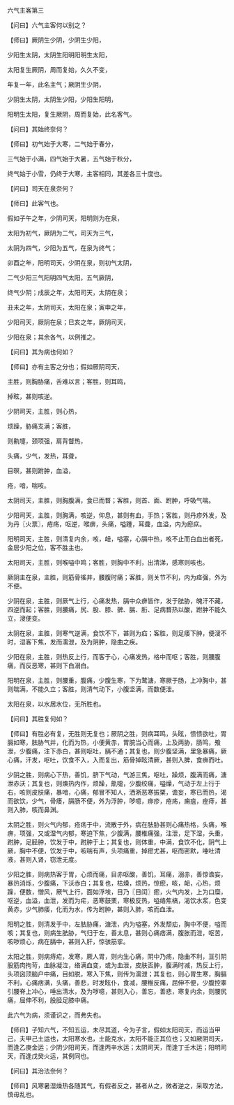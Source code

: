六气主客第三

【问曰】六气主客何以别之？

【师曰】厥阴生少阴，少阴生少阳，

少阳生太阴，太阴生阳明阳明生太阳，

太阳复生厥阴，周而复始，久久不变，

年复一年，此名主气；厥阴生少阴，

少阴生太阴，太阴生少阳，少阳生阳明，

阳明生太阳，复生厥阴，周而复始，此名客气。

【问曰】其始终奈何？

【师曰】初气始于大寒，二气始于春分，

三气始于小满，四气始于大暑，五气始于秋分，

终气始于小雪，仍终于大寒，主客相同，其差各三十度也。

【问曰】司天在泉奈何？

【师曰】此客气也。

假如子午之年，少阴司天，阳明则为在泉，

太阳为初气，厥阴为二气，司天为三气，

太阴为四气，少阳为五气，在泉为终气；

卯酉之年，阳明司天，少阴在泉，则初气太阴，

二气少阳三气阳明四气太阳，五气厥阴，

终气少阴；戌辰之年，太阳司天，太阴在泉；

丑未之年，太阴司天，太阳在泉；寅申之年，

少阳司天，厥阴在泉；巳亥之年，厥阴司天，

少阳在泉；其余各气，以例推之。

【问曰】其为病也何如？

【师曰】亦有主客之分也；假如厥阴司天，

主胜，则胸胁痛，舌难以言；客胜，则耳鸣，

掉眩，甚则咳逆。

少阴司天，主胜，则心热，

烦躁，胁痛支满；客胜，

则鼽嚏，颈项强，肩背瞀热，

头痛，少气，发热，耳聋，

目暝，甚则跗肿，血溢，

疮，喑，喘咳。

太阴司天，主胜，则胸腹满，食已而瞀；客胜，则首、面、跗肿，呼吸气喘。

少阳司天，主胜，则胸满，咳逆，仰息，甚则有血，手热；客胜，则丹疹外发，及为丹〖火票〗，疮疡，呕逆，喉痹，头痛，嗌踵，耳聋，血溢，内为瘛疭。

阳明司天，主胜，则清复内余，咳，衄，嗌塞，心膈中热，咳不止而白血出者死，金居少阳之位，客不胜主也。

太阳司天，主胜，则喉嗌中鸣；客胜，则胸中不利，出清涕，感寒则咳也。

厥阴主在泉，主胜，则筋骨徭并，腰腹时痛；客胜，则关节不利，内为痉强，外为不便。

少阴在泉，主胜，则厥气上行，心痛发热，膈中众痹皆作，发于胠胁，魄汗不藏，四逆而起；客胜，则腰痛，尻、股、膝、髀、腨、胻、足病瞀热以酸，跗肿不能久立，溲便变。

太阴在泉，主胜，则寒气逆满，食饮不下，甚则为疝；客胜，则足痿下肿，便溲不时，湿客下焦，发而濡泄，及为阴肿，隐曲之疾。

少阳在泉，主胜，则热反上行，而客于心，心痛发热，格中而呕；客胜，则腰腹痛，而反恶寒，甚则下白溺白。

阳明在泉，主胜，则腰重，腹痛，少腹生寒，下为鹜溏，寒厥于肠，上冲胸中，甚则喘满，不能久立；客胜，则清气动下，小腹坚满，而数便泄。

太阳在泉，以水居水位，无所胜也。

【问曰】其胜复何如？

【师曰】有胜必有复，无胜则无复也；厥阴之胜，则病耳鸣，头眩，愦愦欲吐，胃膈如寒，胠胁气并，化而为热，小便黄赤，胃脘当心而痛，上及两胁，肠鸣，飧泄，少腹痛，注下赤白，甚则呕吐，膈不通；其复也，则少腹坚满，里急暴痛，厥心痛，汗发，呕吐，饮食不入，入而复出，筋骨掉眩清厥，甚则入脾，食痹而吐。

少阴之胜，则病心下热，善饥，脐下气动，气游三焦，呕吐，躁烦，腹满而痛，溏泄赤沃；其复也，则燠热内作，烦躁，鼽嚏，少腹绞痛，嗌燥，气动于左上行于右，咳则皮肤痛，暴喑，心痛，郁冒不知人，洒淅恶寒振栗，谵妄，寒已而热，渴而欲饮，少气，骨痿，膈肠不便，外为浮肿，哕噫，痱疹，疮疡，痈疽，痤痔，甚则入肺，咳而鼻渊。

太阴之胜，则火气内郁，疮疡于中，流散于外，病在胠胁甚则心痛热格，头痛，喉痹，项强，又或湿气内郁，寒迫下焦，少腹满，腰椎痛强，注泄，足下湿，头重，跗肿，足胫肿，饮发于中，跗肿于上；其复也，则体重，中满，食饮不化，阴气上厥，胸中不便，饮发于中，咳喘有声，头项痛重，掉瘛尤甚，呕而密默，唾吐清液，甚则入肾，窃泄无度。

少阳之胜，则病热客于胃，心烦而痛，目赤呕酸，善饥，耳痛，溺赤，善惊谵妄，暴热消烁，少腹痛，下沃赤白；其复也，枯燥，烦热，惊瘛，咳，衄，心热，烦躁，便数，憎风，厥气上行，面如浮埃，目乃〖目闰〗瘛，火气内发，上为口糜，呕逆，血溢，血泄，发而为疟，恶寒鼓栗，寒极反热，嗌络焦槁，渴饮水浆，色变黄赤，少气肺痿，化而为水，传为跗肿，甚则入肺，咳而血泄。

阳明之胜，则清发于中，左胠胁痛，溏泄，内为嗌塞，外发颓疝，胸中不便，嗌而咳；其复也，则病生胠胁，气归于左，善太息，甚则心痛痞满，腹胀而泄，呕苦，咳哕烦心，病在膈中，甚则入肝，惊骇筋挛。

太阳之胜，则病痔疟，发寒，厥人胃，则内生心痛，阴中乃疡，隐曲不利，亘引阴股筋肉拘苛，血脉凝泣，络满血变，或为血泄，皮肤否肿，腹满时减，热反上行，头项囟顶脑户中痛，目如脱，寒入下焦，则传为濡泄；其复也，则心胃生寒，胸膈不利，心痛痞满，头痛，善悲，时发眩仆，食减，腰椎反痛，屈伸不便，少腹控睾引腰脊上冲心，唾出清水，及为哕噫，甚则入心，善忘，善悲，寒复内余，则腰尻痛，屈伸不利，股胫足膝中痛。

此六气为病，须谨识之，而弗失也。

【师曰】子知六气，不知五运，未尽其道，今为子言，假如太阳司天，而运当甲己，夫甲己土运也，太阳寒水也，土能克水，太阳不能正其位也；又如厥阴司天，而逢乙庚金运；少阴少阳司天，而逢丙辛水运；太阴司天，而逢丁壬木运；阳明司天，而逢戊癸火运，其例同也。

【问曰】其治法奈何？

【师曰】风寒暑湿燥热各随其气，有假者反之，甚者从之，微者逆之，采取方法，慎毋乱也。

